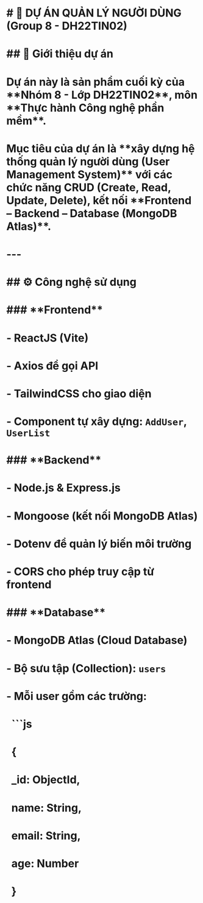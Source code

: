 # \# 🚀 DỰ ÁN QUẢN LÝ NGƯỜI DÙNG (Group 8 - DH22TIN02)

# 

# \## 🎯 Giới thiệu dự án

# Dự án này là sản phẩm cuối kỳ của \*\*Nhóm 8 - Lớp DH22TIN02\*\*, môn \*\*Thực hành Công nghệ phần mềm\*\*.  

# Mục tiêu của dự án là \*\*xây dựng hệ thống quản lý người dùng (User Management System)\*\* với các chức năng CRUD (Create, Read, Update, Delete), kết nối \*\*Frontend – Backend – Database (MongoDB Atlas)\*\*.

# 

# ---

# 

# \## ⚙️ Công nghệ sử dụng

# \### \*\*Frontend\*\*

# \- ReactJS (Vite)

# \- Axios để gọi API

# \- TailwindCSS cho giao diện

# \- Component tự xây dựng: `AddUser`, `UserList`

# 

# \### \*\*Backend\*\*

# \- Node.js \& Express.js

# \- Mongoose (kết nối MongoDB Atlas)

# \- Dotenv để quản lý biến môi trường

# \- CORS cho phép truy cập từ frontend

# 

# \### \*\*Database\*\*

# \- MongoDB Atlas (Cloud Database)

# \- Bộ sưu tập (Collection): `users`

# \- Mỗi user gồm các trường:  

# &nbsp; ```js

# &nbsp; {

# &nbsp;   \_id: ObjectId,

# &nbsp;   name: String,

# &nbsp;   email: String,

# &nbsp;   age: Number

# &nbsp; }



